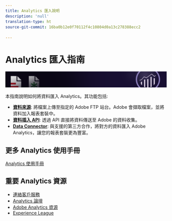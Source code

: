 ```yaml
---
title: Analytics 匯入說明
description: 'null'
translation-type: ht
source-git-commit: 16ba0b12e0f70112f4c10804d0a13c278388ecc2

---
```



# Analytics 匯入指南

![橫幅](../../assets/doc_banner_import.png)

本指南說明如何將資料匯入 Analytics。其功能包括:

* **[資料來源](c-data-sources/datasrc-home.md)**: 將檔案上傳至指定的 Adobe FTP 站台。Adobe 會擷取檔案，並將資料加入報表套裝中。
* **[資料插入 API](c-data-insertion-api/c-data-insertion-api.md)**: 透過 API 直接將資料傳送至 Adobe 的資料收集。
* **[Data Connector](data-connectors/getting-started-data-connectors.md)**: 與支援的第三方合作，將對方的資料匯入 Adobe Analytics，讓您的報表套裝更為豐富。

## 更多 Analytics 使用手冊

[Analytics 使用手冊](/help/landing/home.md)

## 重要 Analytics 資源

* [連絡客戶服務](https://helpx.adobe.com/tw/contact/enterprise-support.ec.html)
* [Analytics 論壇](https://forums.adobe.com/community/experience-cloud/analytics-cloud/analytics)
* [Adobe Analytics 資源](https://forums.adobe.com/message/10660755)
* [Experience League](https://landing.adobe.com/experience-league/)
